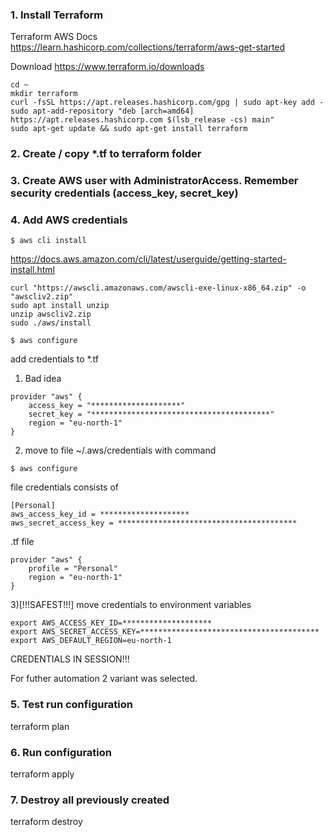 ### 1. Install Terraform

Terraform AWS Docs
https://learn.hashicorp.com/collections/terraform/aws-get-started

Download
https://www.terraform.io/downloads

```
cd ~
mkdir terraform
curl -fsSL https://apt.releases.hashicorp.com/gpg | sudo apt-key add -
sudo apt-add-repository "deb [arch=amd64] https://apt.releases.hashicorp.com $(lsb_release -cs) main"
sudo apt-get update && sudo apt-get install terraform
```

### 2. Create / copy *.tf to terraform folder

### 3. Create AWS user with AdministratorAccess. Remember security credentials (access_key, secret_key)

### 4. Add AWS credentials

```
$ aws cli install
```
https://docs.aws.amazon.com/cli/latest/userguide/getting-started-install.html

```
curl "https://awscli.amazonaws.com/awscli-exe-linux-x86_64.zip" -o "awscliv2.zip"
sudo apt install unzip
unzip awscliv2.zip
sudo ./aws/install
```

```
$ aws configure
```

add credentials to *.tf

1) Bad idea
```
provider "aws" {  
    access_key = "********************"
    secret_key = "****************************************"
    region = "eu-north-1"
}
```

2) move to file ~/.aws/credentials with command

```
$ aws configure
```

file credentials consists of 

```
[Personal]
aws_access_key_id = ********************
aws_secret_access_key = ****************************************
```

.tf file 

```
provider "aws" {
    profile = "Personal"
    region = "eu-north-1"
}
```

3)[!!!SAFEST!!!] move credentials to environment variables

```
export AWS_ACCESS_KEY_ID=********************
export AWS_SECRET_ACCESS_KEY=****************************************
export AWS_DEFAULT_REGION=eu-north-1
```

CREDENTIALS IN SESSION!!!

For futher automation 2 variant was selected.

### 5. Test run configuration
terraform plan

### 6. Run configuration
terraform apply

### 7. Destroy all previously created
terraform destroy
